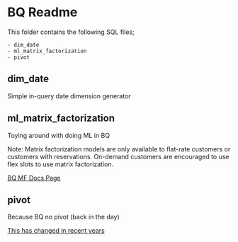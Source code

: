 # BQ Readme

This folder contains the following SQL files;

    - dim_date
    - ml_matrix_factorization
    - pivot

## dim_date

Simple in-query date dimension generator

## ml_matrix_factorization

Toying around with doing ML in BQ

Note: Matrix factorization models are only available to flat-rate customers or customers with reservations. On-demand customers are encouraged to use flex slots to use matrix factorization.

[BQ MF Docs Page](https://cloud.google.com/bigquery-ml/docs/reference/standard-sql/bigqueryml-syntax-create-matrix-factorization)

## pivot

Because BQ no pivot (back in the day)

[This has changed in recent years](https://cloud.google.com/bigquery/docs/reference/standard-sql/query-syntax#pivot_operator)